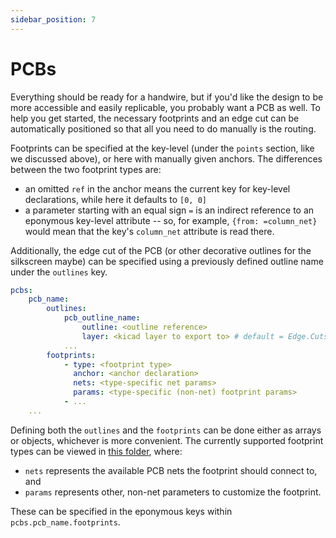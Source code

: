 ```yaml
---
sidebar_position: 7
---
```


# PCBs

Everything should be ready for a handwire, but if you'd like the design to be more accessible and easily replicable, you probably want a PCB as well.
To help you get started, the necessary footprints and an edge cut can be automatically positioned so that all you need to do manually is the routing.

Footprints can be specified at the key-level (under the `points` section, like we discussed above), or here with manually given anchors.
The differences between the two footprint types are:

- an omitted `ref` in the anchor means the current key for key-level declarations, while here it defaults to `[0, 0]`
- a parameter starting with an equal sign `=` is an indirect reference to an eponymous key-level attribute -- so, for example, `{from: =column_net}` would mean that the key's `column_net` attribute is read there.

Additionally, the edge cut of the PCB (or other decorative outlines for the silkscreen maybe) can be specified using a previously defined outline name under the `outlines` key.

```yaml
pcbs:
    pcb_name:
        outlines:
            pcb_outline_name:
                outline: <outline reference>
                layer: <kicad layer to export to> # default = Edge.Cuts
            ...
        footprints:
            - type: <footprint type>
              anchor: <anchor declaration>
              nets: <type-specific net params>
              params: <type-specific (non-net) footprint params>
            - ...
    ...
```

Defining both the `outlines` and the `footprints` can be done either as arrays or objects, whichever is more convenient.
The currently supported footprint types can be viewed in [this folder](https://github.com/mrzealot/ergogen/tree/master/src/footprints), where:

- `nets` represents the available PCB nets the footprint should connect to, and
- `params` represents other, non-net parameters to customize the footprint.

These can be specified in the eponymous keys within `pcbs.pcb_name.footprints`.
